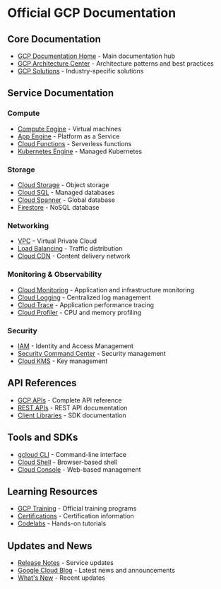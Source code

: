# Official GCP Documentation

## Core Documentation
- [GCP Documentation Home](https://cloud.google.com/docs) - Main documentation hub
- [GCP Architecture Center](https://cloud.google.com/architecture) - Architecture patterns and best practices
- [GCP Solutions](https://cloud.google.com/solutions) - Industry-specific solutions

## Service Documentation
### Compute
- [Compute Engine](https://cloud.google.com/compute/docs) - Virtual machines
- [App Engine](https://cloud.google.com/appengine/docs) - Platform as a Service
- [Cloud Functions](https://cloud.google.com/functions/docs) - Serverless functions
- [Kubernetes Engine](https://cloud.google.com/kubernetes-engine/docs) - Managed Kubernetes

### Storage
- [Cloud Storage](https://cloud.google.com/storage/docs) - Object storage
- [Cloud SQL](https://cloud.google.com/sql/docs) - Managed databases
- [Cloud Spanner](https://cloud.google.com/spanner/docs) - Global database
- [Firestore](https://cloud.google.com/firestore/docs) - NoSQL database

### Networking
- [VPC](https://cloud.google.com/vpc/docs) - Virtual Private Cloud
- [Load Balancing](https://cloud.google.com/load-balancing/docs) - Traffic distribution
- [Cloud CDN](https://cloud.google.com/cdn/docs) - Content delivery network

### Monitoring & Observability
- [Cloud Monitoring](https://cloud.google.com/monitoring/docs) - Application and infrastructure monitoring
- [Cloud Logging](https://cloud.google.com/logging/docs) - Centralized log management
- [Cloud Trace](https://cloud.google.com/trace/docs) - Application performance tracing
- [Cloud Profiler](https://cloud.google.com/profiler/docs) - CPU and memory profiling

### Security
- [IAM](https://cloud.google.com/iam/docs) - Identity and Access Management
- [Security Command Center](https://cloud.google.com/security-command-center/docs) - Security management
- [Cloud KMS](https://cloud.google.com/kms/docs) - Key management

## API References
- [GCP APIs](https://cloud.google.com/apis) - Complete API reference
- [REST APIs](https://cloud.google.com/apis/docs) - REST API documentation
- [Client Libraries](https://cloud.google.com/docs/reference/libraries) - SDK documentation

## Tools and SDKs
- [gcloud CLI](https://cloud.google.com/sdk/docs) - Command-line interface
- [Cloud Shell](https://cloud.google.com/shell/docs) - Browser-based shell
- [Cloud Console](https://cloud.google.com/console/docs) - Web-based management

## Learning Resources
- [GCP Training](https://cloud.google.com/training) - Official training programs
- [Certifications](https://cloud.google.com/certification) - Certification information
- [Codelabs](https://codelabs.developers.google.com/) - Hands-on tutorials

## Updates and News
- [Release Notes](https://cloud.google.com/release-notes) - Service updates
- [Google Cloud Blog](https://cloud.google.com/blog) - Latest news and announcements
- [What's New](https://cloud.google.com/whats-new) - Recent updates
